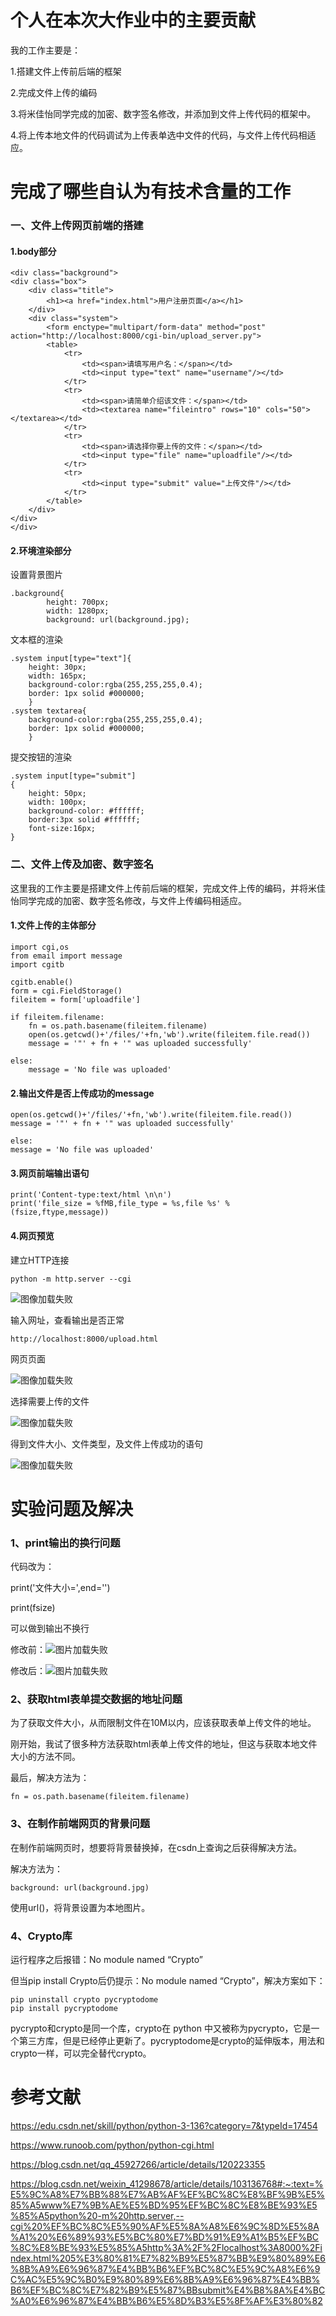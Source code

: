# 个人在本次大作业中的主要贡献

我的工作主要是：

1.搭建文件上传前后端的框架

2.完成文件上传的编码

3.将米佳怡同学完成的加密、数字签名修改，并添加到文件上传代码的框架中。

4.将上传本地文件的代码调试为上传表单选中文件的代码，与文件上传代码相适应。

# 完成了哪些自认为有技术含量的工作

### 一、文件上传网页前端的搭建

#### 1.body部分

    <div class="background">
	<div class="box">
		<div class="title">
			<h1><a href="index.html">用户注册页面</a></h1>
		</div>
		<div class="system">
			<form enctype="multipart/form-data" method="post" action="http://localhost:8000/cgi-bin/upload_server.py"> 
			<table>
				<tr>
					<td><span>请填写用户名：</span></td>
					<td><input type="text" name="username"/></td>
				</tr>
				<tr>
					<td><span>请简单介绍该文件：</span></td>
					<td><textarea name="fileintro" rows="10" cols="50"></textarea></td>
				</tr>  
				<tr>
					<td><span>请选择你要上传的文件：</span></td>
					<td><input type="file" name="uploadfile"/></td>
				</tr>  
				<tr>
					<td><input type="submit" value="上传文件"/></td>
				</tr>
			</table>
		</div>
	</div>
	</div>

#### 2.环境渲染部分

设置背景图片

    .background{
			height: 700px;
			width: 1280px;
			background: url(background.jpg);

文本框的渲染

    .system input[type="text"]{
		height: 30px;
		width: 165px;
		background-color:rgba(255,255,255,0.4);
		border: 1px solid #000000;
	    }
	.system textarea{
		background-color:rgba(255,255,255,0.4);
		border: 1px solid #000000;
	    }

提交按钮的渲染

    .system input[type="submit"]
	{
		height: 50px;
		width: 100px;
		background-color: #ffffff;
		border:3px solid #ffffff;
		font-size:16px; 
	}

### 二、文件上传及加密、数字签名

这里我的工作主要是搭建文件上传前后端的框架，完成文件上传的编码，并将米佳怡同学完成的加密、数字签名修改，与文件上传编码相适应。

#### 1.文件上传的主体部分

    import cgi,os
    from email import message
    import cgitb

    cgitb.enable()
    form = cgi.FieldStorage() 
    fileitem = form['uploadfile']

    if fileitem.filename:
        fn = os.path.basename(fileitem.filename)
        open(os.getcwd()+'/files/'+fn,'wb').write(fileitem.file.read())
        message = '"' + fn + '" was uploaded successfully'

    else:
        message = 'No file was uploaded'

#### 2.输出文件是否上传成功的message

    open(os.getcwd()+'/files/'+fn,'wb').write(fileitem.file.read())
    message = '"' + fn + '" was uploaded successfully'
    
    else:
    message = 'No file was uploaded'


#### 3.网页前端输出语句

    print('Content-type:text/html \n\n')
    print('file_size = %fMB,file_type = %s,file %s' % (fsize,ftype,message))

#### 4.网页预览

建立HTTP连接

    python -m http.server --cgi

![图像加载失败](1.png)

输入网址，查看输出是否正常

    http://localhost:8000/upload.html

网页页面

![图像加载失败](4.png)

选择需要上传的文件

![图像加载失败](5.png)

得到文件大小、文件类型，及文件上传成功的语句

![图像加载失败](6.png)

# 实验问题及解决

### 1、print输出的换行问题

代码改为：

print('文件大小=',end='')

print(fsize)

可以做到输出不换行

修改前：![图片加载失败](2.png)

修改后：![图片加载失败](3.png)

### 2、获取html表单提交数据的地址问题

为了获取文件大小，从而限制文件在10M以内，应该获取表单上传文件的地址。

刚开始，我试了很多种方法获取html表单上传文件的地址，但这与获取本地文件大小的方法不同。

最后，解决方法为：

    fn = os.path.basename(fileitem.filename)

### 3、在制作前端网页的背景问题

在制作前端网页时，想要将背景替换掉，在csdn上查询之后获得解决方法。

解决方法为：
 
    background: url(background.jpg)

使用url()，将背景设置为本地图片。

### 4、Crypto库

运行程序之后报错：No module named “Crypto”

但当pip install Crypto后仍提示：No module named “Crypto”，解决方案如下：

    pip uninstall crypto pycryptodome
    pip install pycryptodome

pycrypto和crypto是同一个库，crypto在 python 中又被称为pycrypto，它是一个第三方库，但是已经停止更新了。pycryptodome是crypto的延伸版本，用法和crypto一样，可以完全替代crypto。

# 参考文献

https://edu.csdn.net/skill/python/python-3-136?category=7&typeId=17454

https://www.runoob.com/python/python-cgi.html

https://blog.csdn.net/qq_45927266/article/details/120223355

https://blog.csdn.net/weixin_41298678/article/details/103136768#:~:text=%E5%9C%A8%E7%BB%88%E7%AB%AF%EF%BC%8C%E8%BF%9B%E5%85%A5www%E7%9B%AE%E5%BD%95%EF%BC%8C%E8%BE%93%E5%85%A5python%20-m%20http.server,--cgi%20%EF%BC%8C%E5%90%AF%E5%8A%A8%E6%9C%8D%E5%8A%A1%20%E6%89%93%E5%BC%80%E7%BD%91%E9%A1%B5%EF%BC%8C%E8%BE%93%E5%85%A5http%3A%2F%2Flocalhost%3A8000%2Findex.html%205%E3%80%81%E7%82%B9%E5%87%BB%E9%80%89%E6%8B%A9%E6%96%87%E4%BB%B6%EF%BC%8C%E5%9C%A8%E6%9C%AC%E5%9C%B0%E9%80%89%E6%8B%A9%E6%96%87%E4%BB%B6%EF%BC%8C%E7%82%B9%E5%87%BBsubmit%E4%B8%8A%E4%BC%A0%E6%96%87%E4%BB%B6%E5%8D%B3%E5%8F%AF%E3%80%82